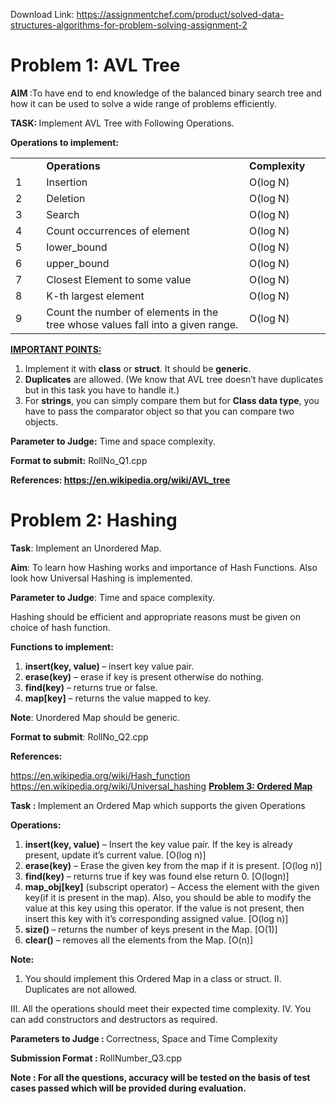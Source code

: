 Download Link: https://assignmentchef.com/product/solved-data-structures-algorithms-for-problem-solving-assignment-2
<br>
<h1>Problem 1: AVL Tree</h1>

<strong>AIM </strong>:To have end to end knowledge of the balanced binary search tree and how it can be used to solve a wide range of problems efficiently.

<strong>TASK: </strong>Implement AVL Tree with Following Operations.

<strong>Operations to implement:</strong>

<table width="654">

 <tbody>

  <tr>

   <td width="51"> </td>

   <td width="470"><strong>Operations</strong></td>

   <td width="133"><strong>Complexity</strong></td>

  </tr>

  <tr>

   <td width="51">1</td>

   <td width="470">Insertion</td>

   <td width="133">O(log N)</td>

  </tr>

  <tr>

   <td width="51">2</td>

   <td width="470">Deletion</td>

   <td width="133">O(log N)</td>

  </tr>

  <tr>

   <td width="51">3</td>

   <td width="470">Search</td>

   <td width="133">O(log N)</td>

  </tr>

  <tr>

   <td width="51">4</td>

   <td width="470">Count occurrences of element</td>

   <td width="133">O(log N)</td>

  </tr>

  <tr>

   <td width="51">5</td>

   <td width="470">lower_bound</td>

   <td width="133">O(log N)</td>

  </tr>

  <tr>

   <td width="51">6</td>

   <td width="470">upper_bound</td>

   <td width="133">O(log N)</td>

  </tr>

  <tr>

   <td width="51">7</td>

   <td width="470">Closest Element to some value</td>

   <td width="133">O(log N)</td>

  </tr>

  <tr>

   <td width="51">8</td>

   <td width="470">K-th largest element</td>

   <td width="133">O(log N)</td>

  </tr>

  <tr>

   <td width="51">9</td>

   <td width="470">Count the number of elements in the tree whose values fall into a given range.</td>

   <td width="133">O(log N)</td>

  </tr>

 </tbody>

</table>

<strong><u>IMPORTANT POINTS:</u> </strong>

<ol>

 <li>Implement it with <strong>class</strong> or <strong>struct</strong>. It should be <strong>generic</strong>.</li>

 <li><strong>Duplicates</strong> are allowed. (We know that AVL tree doesn’t have duplicates but in this task you have to handle it.)</li>

 <li>For <strong>strings</strong>, you can simply compare them but for <strong>Class data type</strong>, you have to pass the comparator object so that you can compare two objects.</li>

</ol>

<strong>Parameter to Judge:</strong> Time and space complexity.

<strong>Format to submit:</strong> RollNo_Q1.cpp

<strong>References: </strong><a href="https://en.wikipedia.org/wiki/AVL_tree"><strong>https://en.wikipedia.org/wiki/AVL_tree</strong></a>

<h1>Problem 2: Hashing</h1>

<strong>Task</strong>: Implement an Unordered Map.

<strong>Aim</strong>: To learn how Hashing works and importance of Hash Functions. Also look how Universal Hashing is implemented.

<strong>Parameter to Judge</strong>: Time and space complexity.

Hashing should be efficient and appropriate reasons must be given on choice of hash function.

<strong>Functions to implement:</strong>

<ol>

 <li><strong>insert(key, value) </strong>– insert key value pair.</li>

 <li><strong>erase(key)</strong> – erase if key is present otherwise do nothing.</li>

 <li><strong>find(key)</strong> – returns true or false.</li>

 <li><strong>map[key]</strong> – returns the value mapped to key.</li>

</ol>

<strong>Note</strong>: Unordered Map should be generic.

<strong>Format to submit</strong>: RollNo_Q2.cpp

<strong>References:</strong>

https://en.wikipedia.org/wiki/Hash_function https://en.wikipedia.org/wiki/Universal_hashing <strong><u>Problem 3: Ordered Map</u></strong>

<strong>Task : </strong>Implement an Ordered Map which supports the given Operations

<strong>Operations:</strong>

<ol>

 <li><strong>insert(key, value)</strong> – Insert the key value pair. If the key is already present, update it’s current value. [O(log n)]</li>

 <li><strong>erase(key)</strong> – Erase the given key from the map if it is present. [O(log n)]</li>

 <li><strong>find(key)</strong> – returns true if key was found else return 0. [O(logn)]</li>

 <li><strong>map_obj[key]</strong> (subscript operator) – Access the element with the given key(if it is present in the map). Also, you should be able to modify the value at this key using this operator. If the value is not present, then insert this key with it’s corresponding assigned value. [O(log n)]</li>

 <li><strong>size() </strong>– returns the number of keys present in the Map. [O(1)]</li>

 <li><strong>clear()</strong> – removes all the elements from the Map. [O(n)]</li>

</ol>

<strong>Note:</strong>

<ol>

 <li>You should implement this Ordered Map in a class or struct. II. Duplicates are not allowed.</li>

</ol>

III.       All the operations should meet their expected time complexity. IV.      You can add constructors and destructors as required.

<strong>Parameters to Judge : </strong>Correctness, Space and Time Complexity

<strong>Submission Format : </strong>RollNumber_Q3.cpp

<strong>Note : For all the questions, accuracy will be tested on the basis of test cases passed which will be provided during evaluation.</strong>